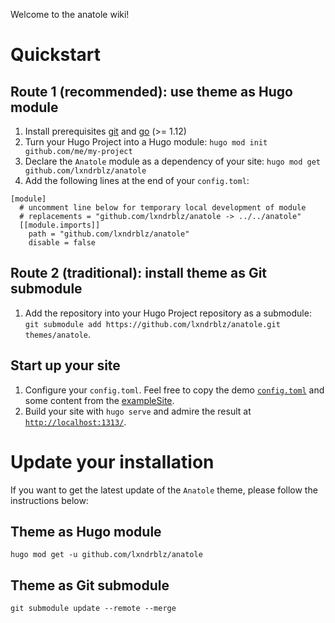 Welcome to the anatole wiki!

# Quickstart
## Route 1 (recommended): use theme as Hugo module

1. Install prerequisites [git](https://git-scm.com/downloads) and [go](https://go.dev/dl/) (>= 1.12)
2. Turn your Hugo Project into a Hugo module: `hugo mod init github.com/me/my-project`
3. Declare the `Anatole` module as a dependency of your site: `hugo mod get github.com/lxndrblz/anatole`
4. Add the following lines at the end of your `config.toml`:

```
[module]
  # uncomment line below for temporary local development of module
  # replacements = "github.com/lxndrblz/anatole -> ../../anatole"
  [[module.imports]]
    path = "github.com/lxndrblz/anatole"
    disable = false
```

## Route 2 (traditional): install theme as Git submodule

1. Add the repository into your Hugo Project repository as a submodule: `git submodule add https://github.com/lxndrblz/anatole.git themes/anatole`.

## Start up your site

1. Configure your `config.toml`. Feel free to copy the demo [`config.toml`](https://github.com/lxndrblz/anatole/blob/master/exampleSite/config/_default/config.toml) and some content from the [exampleSite](https://github.com/lxndrblz/anatole/tree/master/exampleSite).
2. Build your site with `hugo serve` and admire the result at [`http://localhost:1313/`](http://localhost:1313/).

# Update your installation

If you want to get the latest update of the `Anatole` theme, please follow the instructions below:

## Theme as Hugo module

```shell
hugo mod get -u github.com/lxndrblz/anatole
```

## Theme as Git submodule

```shell
git submodule update --remote --merge
```